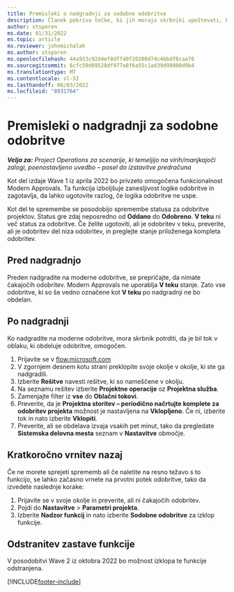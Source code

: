 ```yaml
---
title: Premisleki o nadgradnji za sodobne odobritve
description: Članek pokriva točke, ki jih morajo skrbniki upoštevati, ko omogočijo funkcionalnost sodobnih odobritev.
author: stsporen
ms.date: 01/31/2022
ms.topic: article
ms.reviewer: johnmichalak
ms.author: stsporen
ms.openlocfilehash: 44a933c92d4ef8dff40f20200d74c4bbdf8caa76
ms.sourcegitcommit: 6cfc50d89528df977a8f6a55c1ad39d99800d9b4
ms.translationtype: MT
ms.contentlocale: sl-SI
ms.lasthandoff: 06/03/2022
ms.locfileid: "8931764"
---
```

# <a name="upgrade-considerations-for-modern-approvals"></a>Premisleki o nadgradnji za sodobne odobritve 

_**Velja za:** Project Operations za scenarije, ki temeljijo na virih/manjkajoči zalogi, poenostavljeno uvedbo – posel do izstavitve predračuna_

Kot del izdaje Wave 1 iz aprila 2022 bo privzeto omogočena funkcionalnost Modern Approvals. Ta funkcija izboljšuje zanesljivost logike odobritve in zagotavlja, da lahko ugotovite razlog, če logika odobritve ne uspe.

Kot del te spremembe se posodobijo spremembe statusa za odobritve projektov. Status gre zdaj neposredno od **Oddano** do **Odobreno**. **V teku** ni več status za odobritve. Če želite ugotoviti, ali je odobritev v teku, preverite, ali je odobritev del niza odobritev, in preglejte stanje priloženega kompleta odobritev.

## <a name="before-you-upgrade"></a>Pred nadgradnjo

Preden nadgradite na moderne odobritve, se prepričajte, da nimate čakajočih odobritev. Modern Approvals ne uporablja **V teku** stanje. Zato vse odobritve, ki so še vedno označene kot **V teku** po nadgradnji ne bo obdelan.

## <a name="after-you-upgrade"></a>Po nadgradnji

Ko nadgradite na moderne odobritve, mora skrbnik potrditi, da je bil tok v oblaku, ki obdeluje odobritve, omogočen.

1. Prijavite se v [flow.microsoft.com](https://flow.microsoft.com)
2. V zgornjem desnem kotu strani preklopite svoje okolje v okolje, ki ste ga nadgradili.
3. Izberite **Rešitve** navesti rešitve, ki so nameščene v okolju.
4. Na seznamu rešitev izberite **Projektne operacije** oz **Projektna služba**.
5. Zamenjajte filter iz **vse** do **Oblačni tokovi**.
6. Preverite, da je **Projektna storitev – periodično načrtujte komplete za odobritev projekta** možnost je nastavljena na **Vklopljeno**. Če ni, izberite tok in nato izberite **Vklopiti**.
7. Preverite, ali se obdelava izvaja vsakih pet minut, tako da pregledate **Sistemska delovna mesta** seznam v **Nastavitve** območje.

## <a name="short-term-rollback"></a>Kratkoročno vrnitev nazaj

Če ne morete sprejeti sprememb ali če naletite na resno težavo s to funkcijo, se lahko začasno vrnete na prvotni potek odobritve, tako da izvedete naslednje korake:
1. Prijavite se v svoje okolje in preverite, ali ni čakajočih odobritev.
2. Pojdi do **Nastavitve** > **Parametri projekta**.
3. Izberite **Nadzor funkcij** in nato izberite **Sodobne odobritve** za izklop funkcije.

## <a name="removing-the-feature-flag"></a>Odstranitev zastave funkcije

V posodobitvi Wave 2 iz oktobra 2022 bo možnost izklopa te funkcije odstranjena.

[!INCLUDE[footer-include](../includes/footer-banner.md)]
